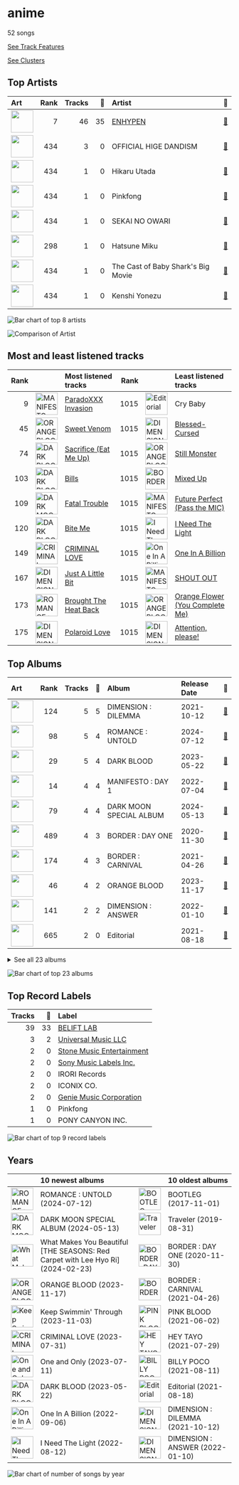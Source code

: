 # anime

52 songs

[See Track Features](audio_features.md)

[See Clusters](clusters/overview.md)

## Top Artists

| Art | Rank | Tracks | 💚 | Artist | 🔗 |
|:---|---:|---:|---:|:---|:---|
| <img src="https://i.scdn.co/image/ab6761610000e5eb1ddfd74a1c2dcaa5f833b61d" alt="" width="50" /> | 7 | 46 | 35 | [ENHYPEN](../../artists/enhypen/overview.md) | [🔗](https://open.spotify.com/artist/5t5FqBwTcgKTaWmfEbwQY9) |
| <img src="https://i.scdn.co/image/ab6761610000e5ebf9f7513528a90d1dde6d3aaa" alt="" width="50" /> | 434 | 3 | 0 | OFFICIAL HIGE DANDISM | [🔗](https://open.spotify.com/artist/5Vo1hnCRmCM6M4thZCInCj) |
| <img src="https://i.scdn.co/image/ab6761610000e5eb11664298bf538ddd205f41df" alt="" width="50" /> | 434 | 1 | 0 | Hikaru Utada | [🔗](https://open.spotify.com/artist/7lbSsjYACZHn1MSDXPxNF2) |
| <img src="https://i.scdn.co/image/ab6761610000e5eb730d0b0210405e82447ca082" alt="" width="50" /> | 434 | 1 | 0 | Pinkfong | [🔗](https://open.spotify.com/artist/7cTXfwpe9peK0UE1bZyIWZ) |
| <img src="https://i.scdn.co/image/ab6761610000e5eb3bdc84aa8946d4d06fe2e144" alt="" width="50" /> | 434 | 1 | 0 | SEKAI NO OWARI | [🔗](https://open.spotify.com/artist/7HwzlRPa9Ad0I8rK0FPzzK) |
| <img src="https://i.scdn.co/image/ab6761610000e5ebba025c8f62612b2ca6bfa375" alt="" width="50" /> | 298 | 1 | 0 | Hatsune Miku | [🔗](https://open.spotify.com/artist/6pNgnvzBa6Bthsv8SrZJYl) |
| <img src="https://i.scdn.co/image/ab67616d0000b27343b2533812791c25755cb440" alt="" width="50" /> | 434 | 1 | 0 | The Cast of Baby Shark's Big Movie | [🔗](https://open.spotify.com/artist/2qlOwH6ICaEw63LMC3bBVR) |
| <img src="https://i.scdn.co/image/ab6761610000e5eb79f67e1710789759ccc53879" alt="" width="50" /> | 434 | 1 | 0 | Kenshi Yonezu | [🔗](https://open.spotify.com/artist/1snhtMLeb2DYoMOcVbb8iB) |

![Bar chart of top 8 artists](../../images/genres/anime/artists.png)

![Comparison of Artist](../../images/genres/anime/artists_comparison.png)
## Most and least listened tracks
| Rank | ​ | Most listened tracks | Rank | ​​ | Least listened tracks |
|---:|:---|:---|---:|:---|:---|
| 9 | <img src="https://i.scdn.co/image/ab67616d0000b2732e308994a76a473a4f88c1aa" alt="MANIFESTO : DAY 1" width="50" /> | [ParadoXXX Invasion](../../artists/enhypen/overview.md) | 1015 | <img src="https://i.scdn.co/image/ab67616d0000b273bbf9d502f3ce4a15b3c43f7a" alt="Editorial" width="50" /> | Cry Baby |
| 45 | <img src="https://i.scdn.co/image/ab67616d0000b273d364c1f2a6fede40055b02d5" alt="ORANGE BLOOD" width="50" /> | [Sweet Venom](../../artists/enhypen/overview.md) | 1015 | <img src="https://i.scdn.co/image/ab67616d0000b2731c1ea5bfa5680ac877acdd55" alt="DIMENSION : ANSWER" width="50" /> | [Blessed-Cursed](../../artists/enhypen/overview.md) |
| 74 | <img src="https://i.scdn.co/image/ab67616d0000b2731d03b5e88cee6870778a4d27" alt="DARK BLOOD" width="50" /> | [Sacrifice (Eat Me Up)](../../artists/enhypen/overview.md) | 1015 | <img src="https://i.scdn.co/image/ab67616d0000b273d364c1f2a6fede40055b02d5" alt="ORANGE BLOOD" width="50" /> | [Still Monster](../../artists/enhypen/overview.md) |
| 103 | <img src="https://i.scdn.co/image/ab67616d0000b2731d03b5e88cee6870778a4d27" alt="DARK BLOOD" width="50" /> | [Bills](../../artists/enhypen/overview.md) | 1015 | <img src="https://i.scdn.co/image/ab67616d0000b273714e56679ab196354e2e443e" alt="BORDER : CARNIVAL" width="50" /> | [Mixed Up](../../artists/enhypen/overview.md) |
| 109 | <img src="https://i.scdn.co/image/ab67616d0000b27355a4b0d253296e5fe7516d45" alt="DARK MOON SPECIAL ALBUM &lt;MEMORABILIA&gt;" width="50" /> | [Fatal Trouble](../../artists/enhypen/overview.md) | 1015 | <img src="https://i.scdn.co/image/ab67616d0000b2732e308994a76a473a4f88c1aa" alt="MANIFESTO : DAY 1" width="50" /> | [Future Perfect (Pass the MIC)](../../artists/enhypen/overview.md) |
| 120 | <img src="https://i.scdn.co/image/ab67616d0000b2731d03b5e88cee6870778a4d27" alt="DARK BLOOD" width="50" /> | [Bite Me](../../artists/enhypen/overview.md) | 1015 | <img src="https://i.scdn.co/image/ab67616d0000b273e5245e31f1351c75654b5e92" alt="I Need The Light" width="50" /> | [I Need The Light](../../artists/enhypen/overview.md) |
| 149 | <img src="https://i.scdn.co/image/ab67616d0000b27328980bc854e40cb7a31fec98" alt="CRIMINAL LOVE" width="50" /> | [CRIMINAL LOVE](../../artists/enhypen/overview.md) | 1015 | <img src="https://i.scdn.co/image/ab67616d0000b273fc8b0918267ea555921863e8" alt="One In A Billion" width="50" /> | [One In A Billion](../../artists/enhypen/overview.md) |
| 167 | <img src="https://i.scdn.co/image/ab67616d0000b2736772cf096be8acc1df092519" alt="DIMENSION : DILEMMA" width="50" /> | [Just A Little Bit](../../artists/enhypen/overview.md) | 1015 | <img src="https://i.scdn.co/image/ab67616d0000b2732e308994a76a473a4f88c1aa" alt="MANIFESTO : DAY 1" width="50" /> | [SHOUT OUT](../../artists/enhypen/overview.md) |
| 173 | <img src="https://i.scdn.co/image/ab67616d0000b273653887a83332de0350151f10" alt="ROMANCE : UNTOLD" width="50" /> | [Brought The Heat Back](../../artists/enhypen/overview.md) | 1015 | <img src="https://i.scdn.co/image/ab67616d0000b273d364c1f2a6fede40055b02d5" alt="ORANGE BLOOD" width="50" /> | [Orange Flower (You Complete Me)](../../artists/enhypen/overview.md) |
| 175 | <img src="https://i.scdn.co/image/ab67616d0000b2731c1ea5bfa5680ac877acdd55" alt="DIMENSION : ANSWER" width="50" /> | [Polaroid Love](../../artists/enhypen/overview.md) | 1015 | <img src="https://i.scdn.co/image/ab67616d0000b2736772cf096be8acc1df092519" alt="DIMENSION : DILEMMA" width="50" /> | [Attention, please!](../../artists/enhypen/overview.md) |

## Top Albums

| Art | Rank | Tracks | 💚 | Album | Release Date | 🔗 |
|:---|---:|---:|---:|:---|:---|:---|
| <img src="https://i.scdn.co/image/ab67616d0000b2736772cf096be8acc1df092519" alt="" width="50" /> | 124 | 5 | 5 | DIMENSION : DILEMMA | 2021-10-12 | [🔗](https://open.spotify.com/album/5jGRqioNCSWZGBl3QmyuFI) |
| <img src="https://i.scdn.co/image/ab67616d0000b273653887a83332de0350151f10" alt="" width="50" /> | 98 | 5 | 4 | ROMANCE : UNTOLD | 2024-07-12 | [🔗](https://open.spotify.com/album/05I8FltCMnGa3kE38mpOkL) |
| <img src="https://i.scdn.co/image/ab67616d0000b2731d03b5e88cee6870778a4d27" alt="" width="50" /> | 29 | 5 | 4 | DARK BLOOD | 2023-05-22 | [🔗](https://open.spotify.com/album/7q65W5gVANjh1j1KXLeU0f) |
| <img src="https://i.scdn.co/image/ab67616d0000b2732e308994a76a473a4f88c1aa" alt="" width="50" /> | 14 | 4 | 4 | MANIFESTO : DAY 1 | 2022-07-04 | [🔗](https://open.spotify.com/album/5J8MNLLViH5zqM6VoGErz8) |
| <img src="https://i.scdn.co/image/ab67616d0000b27355a4b0d253296e5fe7516d45" alt="" width="50" /> | 79 | 4 | 4 | DARK MOON SPECIAL ALBUM <MEMORABILIA> | 2024-05-13 | [🔗](https://open.spotify.com/album/0OhJwEzXbK9Km6GQSPdmPU) |
| <img src="https://i.scdn.co/image/ab67616d0000b2734a6096741dcf413354a59554" alt="" width="50" /> | 489 | 4 | 3 | BORDER : DAY ONE | 2020-11-30 | [🔗](https://open.spotify.com/album/3YxF7jTnpdNepWbO42f8lH) |
| <img src="https://i.scdn.co/image/ab67616d0000b273714e56679ab196354e2e443e" alt="" width="50" /> | 174 | 4 | 3 | BORDER : CARNIVAL | 2021-04-26 | [🔗](https://open.spotify.com/album/4LGYBcRsteiXjcPD4QQvxv) |
| <img src="https://i.scdn.co/image/ab67616d0000b273d364c1f2a6fede40055b02d5" alt="" width="50" /> | 46 | 4 | 2 | ORANGE BLOOD | 2023-11-17 | [🔗](https://open.spotify.com/album/7dsAlxH9cMgyREm8OLdWWT) |
| <img src="https://i.scdn.co/image/ab67616d0000b2731c1ea5bfa5680ac877acdd55" alt="" width="50" /> | 141 | 2 | 2 | DIMENSION : ANSWER | 2022-01-10 | [🔗](https://open.spotify.com/album/3nOj9hsnptBEDt9ie2lra5) |
| <img src="https://i.scdn.co/image/ab67616d0000b273bbf9d502f3ce4a15b3c43f7a" alt="" width="50" /> | 665 | 2 | 0 | Editorial | 2021-08-18 | [🔗](https://open.spotify.com/album/22nXr9DqkTAp1Y0GT1ialu) |


<details>
<summary>See all 23 albums</summary>

| Art | Rank | Tracks | 💚 | Album | Release Date | 🔗 |
|:---|---:|---:|---:|:---|:---|:---|
| <img src="https://i.scdn.co/image/ab67616d0000b273379ddd38212be64d41e7250f" alt="" width="50" /> | 299 | 1 | 1 | One and Only | 2023-07-11 | [🔗](https://open.spotify.com/album/5LGe47qZJTNwtM8gUfT7Mx) |
| <img src="https://i.scdn.co/image/ab67616d0000b273fc8b0918267ea555921863e8" alt="" width="50" /> | 665 | 1 | 1 | One In A Billion | 2022-09-06 | [🔗](https://open.spotify.com/album/19Jm8Jk0zQYs6zMaxhYJFd) |
| <img src="https://i.scdn.co/image/ab67616d0000b27328980bc854e40cb7a31fec98" alt="" width="50" /> | 118 | 1 | 1 | CRIMINAL LOVE | 2023-07-31 | [🔗](https://open.spotify.com/album/6S8BCiVrtzm5TEOnjyyCfJ) |
| <img src="https://i.scdn.co/image/ab67616d0000b273715d1b4d21f0ca40a8e95840" alt="" width="50" /> | 472 | 1 | 1 | Always | 2022-02-21 | [🔗](https://open.spotify.com/album/0kwAgLzLnzQxaKcdubyaMh) |
| <img src="https://i.scdn.co/image/ab67616d0000b273ef4adc98040174caf60aa1a1" alt="" width="50" /> | 665 | 1 | 0 | What Makes You Beautiful [THE SEASONS: Red Carpet with Lee Hyo Ri] | 2024-02-23 | [🔗](https://open.spotify.com/album/3RvguzRz56wqZ9fNldExgn) |
| <img src="https://i.scdn.co/image/ab67616d0000b2739c4ba827e585fabd3cfd90f2" alt="" width="50" /> | 665 | 1 | 0 | Traveler | 2019-08-31 | [🔗](https://open.spotify.com/album/17gzvH2FPpVhpuqalLFi9j) |
| <img src="https://i.scdn.co/image/ab67616d0000b27359c2f8304319dcd03eb4ead7" alt="" width="50" /> | 665 | 1 | 0 | PINK BLOOD | 2021-06-02 | [🔗](https://open.spotify.com/album/4eQs3mcSejRAVTWmaYXNYl) |
| <img src="https://i.scdn.co/image/ab67616d0000b27343b2533812791c25755cb440" alt="" width="50" /> | 665 | 1 | 0 | Keep Swimmin' Through | 2023-11-03 | [🔗](https://open.spotify.com/album/3DuL4EFBmwfcEle2TTQNY2) |
| <img src="https://i.scdn.co/image/ab67616d0000b273e5245e31f1351c75654b5e92" alt="" width="50" /> | 665 | 1 | 0 | I Need The Light | 2022-08-12 | [🔗](https://open.spotify.com/album/4RAx28on33NHM5FQiFhyvZ) |
| <img src="https://i.scdn.co/image/ab67616d0000b2733e94f2b2c3303120be19210b" alt="" width="50" /> | 665 | 1 | 0 | Habit | 2022-04-28 | [🔗](https://open.spotify.com/album/690rpRAbQW5LNPrbP27M9U) |
| <img src="https://i.scdn.co/image/ab67616d0000b2732ce067b763f6a4938cb8a501" alt="" width="50" /> | 665 | 1 | 0 | HEY TAYO | 2021-07-29 | [🔗](https://open.spotify.com/album/2i0irlNjTfYPohsFPIK8J0) |
| <img src="https://i.scdn.co/image/ab67616d0000b273f038f68827e437530b3a80a8" alt="" width="50" /> | 665 | 1 | 0 | BOOTLEG | 2017-11-01 | [🔗](https://open.spotify.com/album/1mvoieMR8Dwiy7S052ihoC) |
| <img src="https://i.scdn.co/image/ab67616d0000b273e9a13d3c5e02b10d0d8b4f6c" alt="" width="50" /> | 665 | 1 | 0 | BILLY POCO | 2021-08-11 | [🔗](https://open.spotify.com/album/053egZ9MnXOGmLMQUiFPfZ) |

</details>


![Bar chart of top 23 albums](../../images/genres/anime/albums.png)

## Top Record Labels

| Tracks | 💚 | Label |
|---:|---:|:---|
| 39 | 33 | [BELIFT LAB](../../labels/belift_lab/overview.md) |
| 3 | 2 | [Universal Music LLC](../../labels/universal_music_llc/overview.md) |
| 2 | 0 | [Stone Music Entertainment](../../labels/stone_music_entertainment/overview.md) |
| 2 | 0 | [Sony Music Labels Inc.](../../labels/sony_music_labels_inc_/overview.md) |
| 2 | 0 | IRORI Records |
| 2 | 0 | ICONIX CO. |
| 2 | 0 | [Genie Music Corporation](../../labels/genie_music_corporation/overview.md) |
| 1 | 0 | Pinkfong |
| 1 | 0 | PONY CANYON INC. |

![Bar chart of top 9 record labels](../../images/genres/anime/labels.png)

## Years

| ​ | 10 newest albums | ​​ | 10 oldest albums |
|:---|:---|:---|:---|
| <img src="https://i.scdn.co/image/ab67616d0000b273653887a83332de0350151f10" alt="ROMANCE : UNTOLD" width="50" /> | ROMANCE : UNTOLD (2024-07-12) | <img src="https://i.scdn.co/image/ab67616d0000b273f038f68827e437530b3a80a8" alt="BOOTLEG" width="50" /> | BOOTLEG (2017-11-01) |
| <img src="https://i.scdn.co/image/ab67616d0000b27355a4b0d253296e5fe7516d45" alt="DARK MOON SPECIAL ALBUM &lt;MEMORABILIA&gt;" width="50" /> | DARK MOON SPECIAL ALBUM <MEMORABILIA> (2024-05-13) | <img src="https://i.scdn.co/image/ab67616d0000b2739c4ba827e585fabd3cfd90f2" alt="Traveler" width="50" /> | Traveler (2019-08-31) |
| <img src="https://i.scdn.co/image/ab67616d0000b273ef4adc98040174caf60aa1a1" alt="What Makes You Beautiful [THE SEASONS: Red Carpet with Lee Hyo Ri]" width="50" /> | What Makes You Beautiful [THE SEASONS: Red Carpet with Lee Hyo Ri] (2024-02-23) | <img src="https://i.scdn.co/image/ab67616d0000b2734a6096741dcf413354a59554" alt="BORDER : DAY ONE" width="50" /> | BORDER : DAY ONE (2020-11-30) |
| <img src="https://i.scdn.co/image/ab67616d0000b273d364c1f2a6fede40055b02d5" alt="ORANGE BLOOD" width="50" /> | ORANGE BLOOD (2023-11-17) | <img src="https://i.scdn.co/image/ab67616d0000b273714e56679ab196354e2e443e" alt="BORDER : CARNIVAL" width="50" /> | BORDER : CARNIVAL (2021-04-26) |
| <img src="https://i.scdn.co/image/ab67616d0000b27343b2533812791c25755cb440" alt="Keep Swimmin&#x27; Through" width="50" /> | Keep Swimmin' Through (2023-11-03) | <img src="https://i.scdn.co/image/ab67616d0000b27359c2f8304319dcd03eb4ead7" alt="PINK BLOOD" width="50" /> | PINK BLOOD (2021-06-02) |
| <img src="https://i.scdn.co/image/ab67616d0000b27328980bc854e40cb7a31fec98" alt="CRIMINAL LOVE" width="50" /> | CRIMINAL LOVE (2023-07-31) | <img src="https://i.scdn.co/image/ab67616d0000b2732ce067b763f6a4938cb8a501" alt="HEY TAYO" width="50" /> | HEY TAYO (2021-07-29) |
| <img src="https://i.scdn.co/image/ab67616d0000b273379ddd38212be64d41e7250f" alt="One and Only" width="50" /> | One and Only (2023-07-11) | <img src="https://i.scdn.co/image/ab67616d0000b273e9a13d3c5e02b10d0d8b4f6c" alt="BILLY POCO" width="50" /> | BILLY POCO (2021-08-11) |
| <img src="https://i.scdn.co/image/ab67616d0000b2731d03b5e88cee6870778a4d27" alt="DARK BLOOD" width="50" /> | DARK BLOOD (2023-05-22) | <img src="https://i.scdn.co/image/ab67616d0000b273bbf9d502f3ce4a15b3c43f7a" alt="Editorial" width="50" /> | Editorial (2021-08-18) |
| <img src="https://i.scdn.co/image/ab67616d0000b273fc8b0918267ea555921863e8" alt="One In A Billion" width="50" /> | One In A Billion (2022-09-06) | <img src="https://i.scdn.co/image/ab67616d0000b2736772cf096be8acc1df092519" alt="DIMENSION : DILEMMA" width="50" /> | DIMENSION : DILEMMA (2021-10-12) |
| <img src="https://i.scdn.co/image/ab67616d0000b273e5245e31f1351c75654b5e92" alt="I Need The Light" width="50" /> | I Need The Light (2022-08-12) | <img src="https://i.scdn.co/image/ab67616d0000b2731c1ea5bfa5680ac877acdd55" alt="DIMENSION : ANSWER" width="50" /> | DIMENSION : ANSWER (2022-01-10) |

![Bar chart of number of songs by year](../../images/genres/anime/years.png)